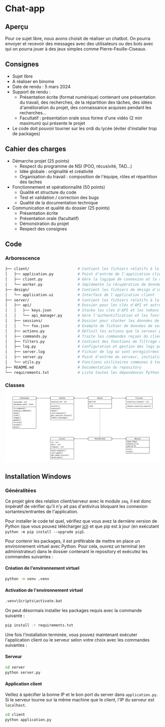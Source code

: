 # Chat-app

## Aperçu

Pour ce sujet libre, nous avons choisit de réaliser un chatbot. On pourra envoyer et recevoir des messages avec des utilisateurs ou des bots avec qui on pourra jouer à des jeux simples comme Pierre-Feuille-Ciseaux.

## Consignes

-   Sujet libre
-   A réaliser en binome
-   Date de rendu : 5 mars 2024
-   Support de rendu :
    -   Présentation écrite (format numérique) contenant une présentation du travail, des recherches, de la répartition des
        tâches, des idées d'amélioration du projet, des connaissance acquises pendant les recherches...
    -   Facultatif : présentation orale sous forme d'une vidéo (2 min maximum) qui présente le projet
-   Le code doit pouvoir tourner sur les ordi du lycée (éviter d'installer trop de packages)

## Cahier des charges

-   Démarche projet (25 points)
    -   Respect du programme de NSI (POO, récusivité, TAD...)
    -   Idée globale : originalité et créativité
    -   Organisation du travail : composition de l'équipe, rôles et répartition des taches
-   Fonctionnement et opérationnalité (50 points)
    -   Qualité et structure du code
    -   Test et validation / correction des bugs
    -   Qualité de la documentation technique
-   Communication et qualité du dossier (25 points)
    -   Présentation écrite
    -   Présentation orale (facultatif)
    -   Démonstration du projet
    -   Respect des consignes

## Code

### Arborescence

```bash
├── client/                      # Contient les fichiers relatifs à la partie cliente de l'application
│   ├── application.py           # Point d'entrée de l'application client, gère l'interface utilisateur
│   ├── client.py                # Gère la logique de connexion et la communication avec le serveur
│   └── worker.py                # Implémente la récupération de données en arrière plan
├── design/                      # Contient les fichiers de design d'interface utilisateur (Qt Designer)
│   └── application.ui           # Interface de l'application client
├── server/                      # Contient les fichiers relatifs à la partie serveur de l'application
│   ├── api/                     # Dossier pour les clés d'API et autres configurations spécifiques à l'API
│   │   ├── keys.json            # Stocke les clés d'API et les tokens
│   │   └── api_manager.py       # Gère l'authentification et les fonction relatives aux API
│   ├── sessions/                # Dossier pour stocker les données de session
│   │   └── foo.json             # Exemple de fichier de données de session
│   ├── actions.py               # Définit les actions que le serveur peut exécuter en réponse aux requêtes client
│   ├── commands.py              # Traite les commandes reçues du client et déclenche les actions correspondantes
│   ├── filters.py               # Contient des fonctions de filtrage des sessions
│   ├── log.py                   # Configuration et gestion des logs pour enregistrer les activités du serveur
│   ├── server.log               # Fichier de log où sont enregistrées les activités du serveur
│   ├── server.py                # Point d'entrée du serveur, initialise le serveur et écoute les requêtes client
│   └── utils.py                 # Fonctions utilitaires communes à tous les fichiers du server
├── README.md                    # Documentation du repository
└── requirements.txt             # Liste toutes les dépendances Python (pip) nécessaires pour exécuter l'application
```

### Classes

![alt text](/ressources/schema.png)

## Installation Windows

### Généralitées

Ce projet gère des relation client/serveur avec le module `zmq`, il est donc impératif de vérifier qu'il n'y ait pas
d'antivirus bloquant les connexion sortantes/entrantes de l'application.

Pour installer le code tel quel, vérifiez que vous avez la dernière version de Python (que vous pouvez télécharger
[ici](https://www.python.org/downloads/)) et que pip est à jour (en exécutant `python -m pip install --upgrade pip`).

Pour contenir les packages, il est préférable de mettre en place un environnement virtuel avec Python. Pour cela, ouvrez
un terminal (en administrateur) dans le dossier contenant le repository et exécutez les commandes suivantes :

#### Création de l'environnement virtuel

```bash
python -m venv .venv
```

#### Activation de l'environnement virtuel

```bash
.venv\Scripts\activate.bat
```

On peut désormais installer les packages requis avec la commande suivante :

```bash
pip install -r requirements.txt
```

Une fois l'installation terminée, vous pouvez maintenant exécuter l'application client ou le serveur selon votre choix
avec les commandes suivantes :

#### Serveur

```bash
cd server
python server.py
```

#### Application client

Veillez à spécifier la bonne IP et le bon port du server dans `application.py`. Si le serveur tourne sur la même machine
que le client, l'IP du serveur est `localhost`.

```bash
cd client
python application.py
```

